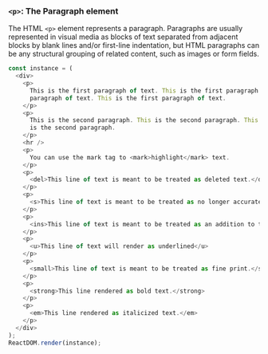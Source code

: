 ### `<p>`: The Paragraph element

The HTML `<p>` element represents a paragraph. Paragraphs are usually represented in visual media as blocks of text separated from adjacent blocks by blank lines and/or first-line indentation, but HTML paragraphs can be any structural grouping of related content, such as images or form fields.

<!--start-code-->

```js
const instance = (
  <div>
    <p>
      This is the first paragraph of text. This is the first paragraph of text. This is the first
      paragraph of text. This is the first paragraph of text.
    </p>
    <p>
      This is the second paragraph. This is the second paragraph. This is the second paragraph. This
      is the second paragraph.
    </p>
    <hr />
    <p>
      You can use the mark tag to <mark>highlight</mark> text.
    </p>
    <p>
      <del>This line of text is meant to be treated as deleted text.</del>
    </p>
    <p>
      <s>This line of text is meant to be treated as no longer accurate.</s>
    </p>
    <p>
      <ins>This line of text is meant to be treated as an addition to the document.</ins>
    </p>
    <p>
      <u>This line of text will render as underlined</u>
    </p>
    <p>
      <small>This line of text is meant to be treated as fine print.</small>
    </p>
    <p>
      <strong>This line rendered as bold text.</strong>
    </p>
    <p>
      <em>This line rendered as italicized text.</em>
    </p>
  </div>
);
ReactDOM.render(instance);
```

<!--end-code-->
